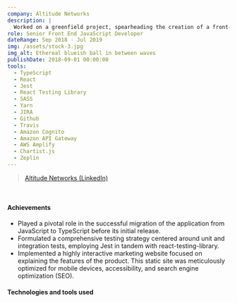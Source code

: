 ```yaml
---
company: Altitude Networks
description: |
  Worked on a greenfield project, spearheading the creation of a front-end application from the ground up. The project encompassed the development of a React web application, serving as an interface to present data from serverless Amazon Lambda functions. Notably, the application includes a dashboard and various visualisation components. The company was acquired by CoinList.
role: Senior Front End JavaScript Developer
dateRange: Sep 2018 - Jul 2019
img: /assets/stock-3.jpg
img_alt: Ethereal blueish ball in between waves
publishDate: 2018-09-01 00:00:00
tools:
  - TypeScript
  - React
  - Jest
  - React Testing Library
  - SASS
  - Yarn
  - JIRA
  - Github
  - Travis
  - Amazon Cognito
  - Amazon API Gateway
  - AWS Amplify
  - Chartist.js
  - Zeplin
---
```


> [Altitude Networks (LinkedIn)](https://www.linkedin.com/company/altitude-networks)

<br />

#### Achievements

- Played a pivotal role in the successful migration of the application from JavaScript to TypeScript before its initial release.
- Formulated a comprehensive testing strategy centered around unit and integration tests, employing Jest in tandem with react-testing-library.
- Implemented a highly interactive marketing website focused on explaining the features of the product. This static site was meticulously optimized for mobile devices, accessibility, and search engine optimization (SEO).

#### Technologies and tools used
